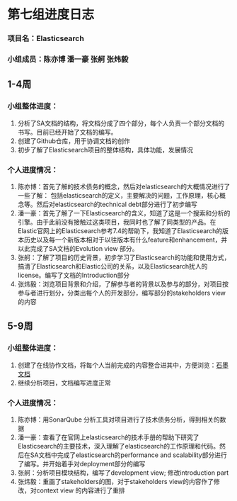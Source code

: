 # 第七组进度日志
### 项目名：Elasticsearch

### 小组成员：陈亦博 潘一豪 张舸 张炜毅


## 1-4周
### 小组整体进度：
1. 分析了SA文档的结构，将文档分成了四个部分，每个人负责一个部分文档的书写。目前已经开始了文档的编写。
2. 创建了Github仓库，用于协调文档的创作
3. 初步了解了Elasticsearch项目的整体结构，具体功能，发展情况

### 个人进度情况：
1. 陈亦博：首先了解的技术债务的概念，然后对elasticsearch的大概情况进行了一些了解： 包括elasticsearch的定义，主要解决的问题，工作原理，核心概念等。然后对elasticsearch的technical debt部分进行了初步编写
2. 潘一豪：首先了解了一下Elasticsearch的含义，知道了这是一个搜索和分析的引擎。由于此前没有接触过这类项目，我同时也了解了同类型的产品。在Elastic官网上的Elasticsearch参考7.4的帮助下，我知道了Elasticsearch的版本历史以及每一个新版本相对于以往版本有什么feature和enhancement，并以此完成了SA文档的Evolution view 部分。
3. 张舸：了解了项目的历史背景，初步学习了Elasticsearch的功能和使用方式，搞清了Elasticsearch和Elastic公司的关系，以及Elasticsearch扰人的license。编写了文档的Introduction部分
4. 张炜毅：浏览项目背景和介绍，了解参与者的背景以及参与的部分，对项目按参与者进行划分，分类出每个人的开发部分，编写部分的stakeholders view的内容


## 5-9周
### 小组整体进度：
1.  创建了在线协作文档，将每个人当前完成的内容整合进其中，方便浏览：[石墨文档](https://shimo.im/docs/J8GTRCwjxPcrjCv3)
2.  继续分析项目，文档编写进度正常

### 个人进度情况：
1. 陈亦博：用SonarQube 分析工具对项目进行了技术债务分析，得到相关的数据
2. 潘一豪：查看了在官网上elasticsearch的技术手册的帮助下研究了Elasticsearch的主要技术，深入理解了elasticsearch的工作原理和代码。然后在SA文档中完成了elasticsearch的performance and scalability部分进行了编写。并开始着手对deployment部分的编写
3. 张舸：分析项目模块结构，编写了development view; 修改introduction part
4. 张炜毅：重画了stakeholders的图，对于stakeholders view的内容作了修改，对context view 的内容进行了重排





